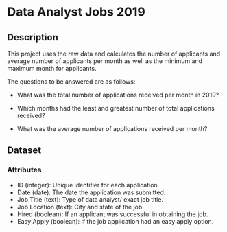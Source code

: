 # Data Analyst Jobs 2019

## Description
This project uses the raw data and calculates the number of applicants and average number of applicants per month as well as the minimum and maximum month for applicants.

The questions to be answered are as follows:

* What was the total number of applications received per month in 2019?

- Which months had the least and greatest number of total applications received?

- What was the average number of applications received per month?

## Dataset
### Attributes
- ID (integer): Unique identifier for each application.
- Date (date): The date the application was submitted.
- Job Title (text): Type of data analyst/ exact job title.
- Job Location (text): City and state of the job.
- Hired (boolean): If an applicant was successful in obtaining the job.
- Easy Apply (boolean): If the job application had an easy apply option.
